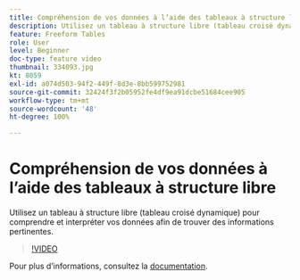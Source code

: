 ```yaml
---
title: Compréhension de vos données à lʼaide des tableaux à structure libre
description: Utilisez un tableau à structure libre (tableau croisé dynamique) pour comprendre et interpréter vos données afin de trouver des informations pertinentes.
feature: Freeform Tables
role: User
level: Beginner
doc-type: feature video
thumbnail: 334093.jpg
kt: 8059
exl-id: a074d503-94f2-449f-8d3e-8bb599752981
source-git-commit: 32424f3f2b05952fe4df9ea91dcbe51684cee905
workflow-type: tm+mt
source-wordcount: '48'
ht-degree: 100%

---
```


# Compréhension de vos données à lʼaide des tableaux à structure libre

Utilisez un tableau à structure libre (tableau croisé dynamique) pour comprendre et interpréter vos données afin de trouver des informations pertinentes.

>[!VIDEO](https://video.tv.adobe.com/v/3415657/?quality=12&learn=on&captions=fre_fr)

Pour plus dʼinformations, consultez la [documentation](https://experienceleague.adobe.com/docs/analytics/analyze/analysis-workspace/visualizations/freeform-table/freeform-table.html?lang=fr).
